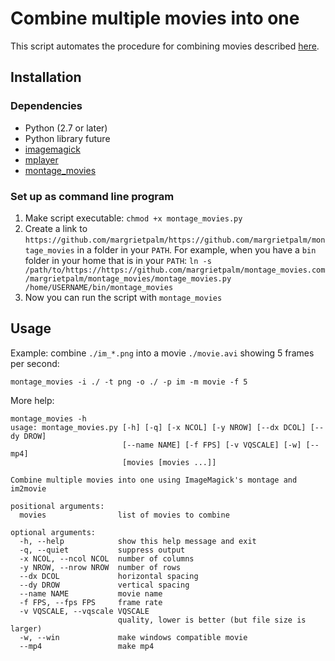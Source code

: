 # Combine multiple movies into one

This script automates the procedure for combining movies described [here](https://incenp.org/notes/2012/combining-movies.html).

## Installation

### Dependencies
- Python (2.7 or later)
- Python library future
- [imagemagick](https://www.imagemagick.org/)
- [mplayer](http://www.mplayerhq.hu/design7/news.html)
- [montage_movies](https://github.com/margrietpalm/montage_movies)

### Set up as command line program
1. Make script executable:
    ```chmod +x montage_movies.py```
2. Create a link to `https://github.com/margrietpalm/https://github.com/margrietpalm/montage_movies` in a folder in your `PATH`. For example, when you have a `bin` folder in your home
 that is in your `PATH`: `ln -s /path/to/https://https://github.com/margrietpalm/montage_movies.com/margrietpalm/montage_movies/montage_movies.py /home/USERNAME/bin/montage_movies`
3. Now you can run the script with `montage_movies`


## Usage

Example: combine `./im_*.png` into a movie `./movie.avi` showing 5 frames per second:

```montage_movies -i ./ -t png -o ./ -p im -m movie -f 5```

More help:

```
montage_movies -h
usage: montage_movies.py [-h] [-q] [-x NCOL] [-y NROW] [--dx DCOL] [--dy DROW]
                         [--name NAME] [-f FPS] [-v VQSCALE] [-w] [--mp4]
                         [movies [movies ...]]

Combine multiple movies into one using ImageMagick's montage and im2movie

positional arguments:
  movies                list of movies to combine

optional arguments:
  -h, --help            show this help message and exit
  -q, --quiet           suppress output
  -x NCOL, --ncol NCOL  number of columns
  -y NROW, --nrow NROW  number of rows
  --dx DCOL             horizontal spacing
  --dy DROW             vertical spacing
  --name NAME           movie name
  -f FPS, --fps FPS     frame rate
  -v VQSCALE, --vqscale VQSCALE
                        quality, lower is better (but file size is larger)
  -w, --win             make windows compatible movie
  --mp4                 make mp4

```


